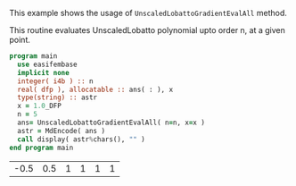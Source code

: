 This example shows the usage of `UnscaledLobattoGradientEvalAll` method.

This routine evaluates UnscaledLobatto polynomial upto order n, at a given point.

```fortran
program main
  use easifembase
  implicit none
  integer( i4b ) :: n
  real( dfp ), allocatable :: ans( : ), x
  type(string) :: astr
  x = 1.0_DFP
  n = 5
  ans= UnscaledLobattoGradientEvalAll( n=n, x=x )
  astr = MdEncode( ans )
  call display( astr%chars(), "" )
end program main
```

|      |     |   |   |   |   |
|------|-----|---|---|---|---|
| -0.5 | 0.5 | 1 | 1 | 1 | 1 |
